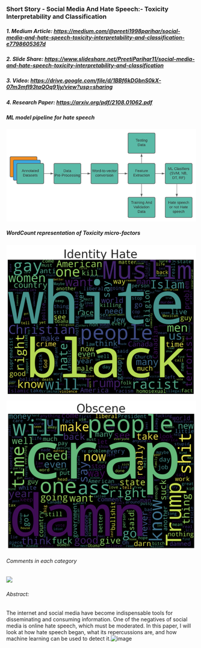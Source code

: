 ### Short Story - Social Media And Hate Speech:- Toxicity Interpretability and Classification


##### 1. Medium Article: https://medium.com/@preeti1998parihar/social-media-and-hate-speech-toxicity-interpretability-and-classification-e7798605367d
##### 2. Slide Share: https://www.slideshare.net/PreetiParihar11/social-media-and-hate-speech-toxicity-interpretability-and-classification
##### 3. Video: https://drive.google.com/file/d/1BBf6kDGbnS0kX-07m3mfl93taQOq91jy/view?usp=sharing
##### 4. Research Paper: https://arxiv.org/pdf/2108.01062.pdf

##### ML model pipeline for hate speech

![](architecture.png)

##### WordCount representation of Toxicity micro-factors

![](2.png)

![](4.png)

###### Comments in each category

![](5.png)

###### Abstract:

The internet and social media have become indispensable tools for disseminating and consuming information. One of the negatives of social media is online hate speech, which must be moderated. In this paper, I will look at how hate speech began, what its repercussions are, and how machine learning can be used to detect it.![image](https://user-images.githubusercontent.com/36564500/144192379-55aa7944-a3e6-4d26-9f04-26f97778ff01.png)
